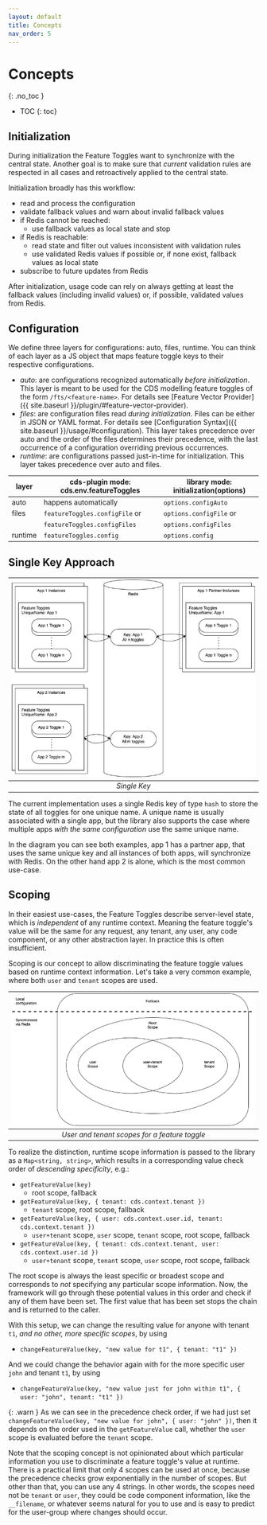 ```yaml
---
layout: default
title: Concepts
nav_order: 5
---
```


<!-- prettier-ignore-start -->
# Concepts
{: .no_toc }
<!-- prettier-ignore-end -->

<!-- prettier-ignore -->
- TOC
{: toc}

## Initialization

During initialization the Feature Toggles want to synchronize with the central state. Another goal is to make sure
that _current_ validation rules are respected in all cases and retroactively applied to the central state.

Initialization broadly has this workflow:

- read and process the configuration
- validate fallback values and warn about invalid fallback values
- if Redis cannot be reached:
  - use fallback values as local state and stop
- if Redis is reachable:
  - read state and filter out values inconsistent with validation rules
  - use validated Redis values if possible or, if none exist, fallback values as local state
- subscribe to future updates from Redis

After initialization, usage code can rely on always getting at least the fallback values (including invalid values) or,
if possible, validated values from Redis.

## Configuration

We define three layers for configurations: auto, files, runtime. You can think of each layer as a
JS object that maps feature toggle keys to their respective configurations.

- _auto_: are configurations recognized automatically _before initialization_. This layer is meant to be used for the
  CDS modelling feature toggles of the form `/fts/<feature-name>`. For details see
  [Feature Vector Provider]({{ site.baseurl }}/plugin/#feature-vector-provider).
- _files_: are configuration files read _during initialization_. Files can be either in JSON or YAML format. For
  details see [Configuration Syntax]({{ site.baseurl }}/usage/#configuration). This layer takes precedence over auto
  and the order of the files determines their precedence, with the last occurrence of a configuration overriding
  previous occurrences.
- _runtime_: are configurations passed just-in-time for initialization. This layer takes precedence over auto and
  files.

| layer   | cds-plugin mode: cds.env.featureToggles | library mode: initialization(options) |
| ------- | --------------------------------------- | ------------------------------------- |
| auto    | happens automatically                   | `options.configAuto`                  |
| files   | `featureToggles.configFile` or          | `options.configFile` or               |
|         | `featureToggles.configFiles`            | `options.configFiles`                 |
| runtime | `featureToggles.config`                 | `options.config`                      |

## Single Key Approach

| ![](concepts-single-key.png) |
| :--------------------------: |
|         _Single Key_         |

The current implementation uses a single Redis key of type `hash` to store the state of all toggles for one unique
name. A unique name is usually associated with a single app, but the library also supports the case where multiple apps
_with the same configuration_ use the same unique name.

In the diagram you can see both examples, app 1 has a partner app, that uses the same unique key and all instances of
both apps, will synchronize with Redis. On the other hand app 2 is alone, which is the most common use-case.

## Scoping

In their easiest use-cases, the Feature Toggles describe server-level state, which is _independent_ of any runtime
context. Meaning the feature toggle's value will be the same for any request, any tenant, any user, any code component,
or any other abstraction layer. In practice this is often insufficient.

Scoping is our concept to allow discriminating the feature toggle values based on runtime context information.
Let's take a very common example, where both `user` and `tenant` scopes are used.

|           ![](concepts-scopes.png)            |
| :-------------------------------------------: |
| _User and tenant scopes for a feature toggle_ |

To realize the distinction, runtime scope information is passed to the library as a `Map<string, string>`, which results
in a corresponding value check order of _descending specificity_, e.g.:

- `getFeatureValue(key)`
  - root scope, fallback
- `getFeatureValue(key, { tenant: cds.context.tenant })`
  - `tenant` scope, root scope, fallback
- `getFeatureValue(key, { user: cds.context.user.id, tenant: cds.context.tenant })`
  - `user+tenant` scope, `user` scope, `tenant` scope, root scope, fallback
- `getFeatureValue(key, { tenant: cds.context.tenant, user: cds.context.user.id })`
  - `user+tenant` scope, `tenant` scope, `user` scope, root scope, fallback

The root scope is always the least specific or broadest scope and corresponds to _not_ specifying any particular scope
information. Now, the framework will go through these potential values in this order and check if any of them have been
set. The first value that has been set stops the chain and is returned to the caller.

With this setup, we can change the resulting value for anyone with tenant `t1`, _and no other, more specific scopes_,
by using

- `changeFeatureValue(key, "new value for t1", { tenant: "t1" })`

And we could change the behavior again with for the more specific user `john` and tenant `t1`, by using

- `changeFeatureValue(key, "new value just for john within t1", { user: "john", tenant: "t1" })`

{: .warn }
As we can see in the precedence check order, if we had just set `changeFeatureValue(key, "new value for john", { user: "john" })`,
then it depends on the order used in the `getFeatureValue` call, whether the `user` scope is evaluated before
the `tenant` scope.

Note that the scoping concept is not opinionated about which particular information you use to discriminate a feature
toggle's value at runtime. There is a practical limit that only 4 scopes can be used at once, because the precedence
checks grow exponentially in the number of scopes. But other than that, you can use any 4 strings. In other words, the
scopes need not be `tenant` or `user`, they could be code component information, like the `__filename`, or whatever
seems natural for you to use and is easy to predict for the user-group where changes should occur.

